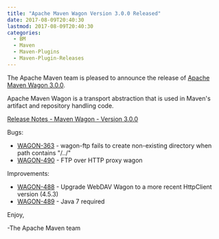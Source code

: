```yaml
---
title: "Apache Maven Wagon Version 3.0.0 Released"
date: 2017-08-09T20:40:30
lastmod: 2017-08-09T20:40:30
categories:
  - BM
  - Maven
  - Maven-Plugins
  - Maven-Plugin-Releases
---
```

The Apache Maven team is pleased to announce the release of 
[Apache Maven Wagon 3.0.0](https://maven.apache.org/wagon/).

Apache Maven Wagon is a transport abstraction that is used in Maven's
artifact and repository handling code.

[Release Notes - Maven Wagon - Version 3.0.0](https://issues.apache.org/jira/secure/ReleaseNote.jspa?projectId=12318122&version=12340347)

Bugs:

 * [WAGON-363](https://issues.apache.org/jira/browse/WAGON-363) - wagon-ftp fails to create non-existing directory when path contains "/../"
 * [WAGON-490](https://issues.apache.org/jira/browse/WAGON-490) - FTP over HTTP proxy wagon

Improvements:

 * [WAGON-488](https://issues.apache.org/jira/browse/WAGON-488) - Upgrade WebDAV Wagon to a more recent HttpClient version (4.5.3)
 * [WAGON-489](https://issues.apache.org/jira/browse/WAGON-489) - Java 7 required


Enjoy,

-The Apache Maven team

